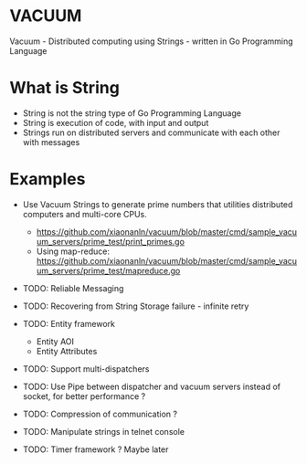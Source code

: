 # VACUUM
Vacuum - Distributed computing using Strings - written in Go Programming Language

# What is String
* String is not the string type of Go Programming Language
* String is execution of code, with input and output
* Strings run on distributed servers and communicate with each other with messages

# Examples
* Use Vacuum Strings to generate prime numbers that utilities distributed computers and multi-core CPUs.
  * https://github.com/xiaonanln/vacuum/blob/master/cmd/sample_vacuum_servers/prime_test/print_primes.go
  * Using map-reduce: https://github.com/xiaonanln/vacuum/blob/master/cmd/sample_vacuum_servers/prime_test/mapreduce.go

* TODO: Reliable Messaging
* TODO: Recovering from String Storage failure - infinite retry
* TODO: Entity framework
    * Entity AOI
    * Entity Attributes
* TODO: Support multi-dispatchers
* TODO: Use Pipe between dispatcher and vacuum servers instead of socket, for better performance ?
* TODO: Compression of communication ?
* TODO: Manipulate strings in telnet console
* TODO: Timer framework ? Maybe later
